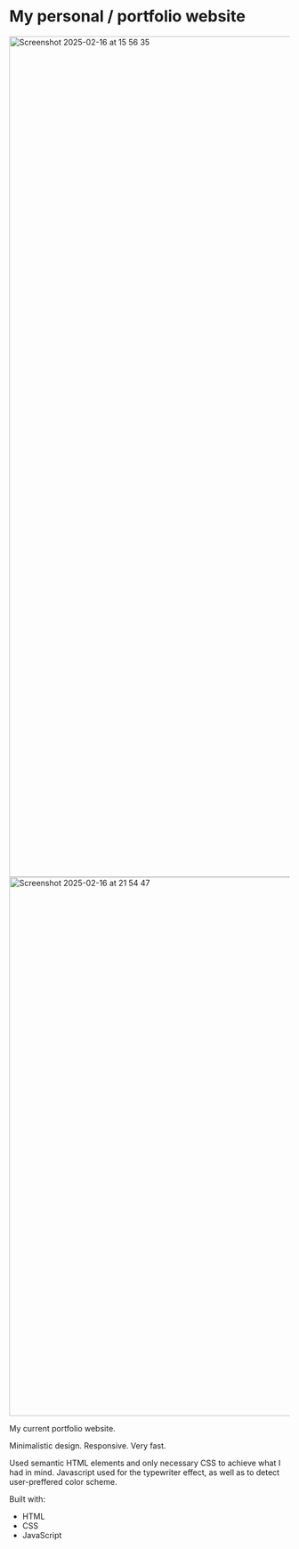 # My personal / portfolio website

<img width="1512" alt="Screenshot 2025-02-16 at 15 56 35" src="https://github.com/user-attachments/assets/6a43cd7c-1161-416d-b587-1075e0de65ec" />
<img width="969" alt="Screenshot 2025-02-16 at 21 54 47" src="https://github.com/user-attachments/assets/5a097840-ee69-40db-9626-46b861c43e08" />

My current portfolio website. 

Minimalistic design. Responsive. Very fast.

Used semantic HTML elements and only necessary CSS to achieve what I had in mind.
Javascript used for the typewriter effect, as well as to detect user-preffered color scheme.

Built with: 
- HTML
- CSS
- JavaScript
